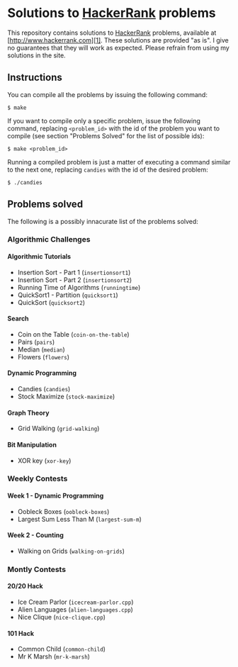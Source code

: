 # Solutions to [HackerRank][1] problems

This repository contains solutions to [HackerRank][1] problems, available at
[http://www.hackerrank.com][1]. These solutions are provided "as is". I give no
guarantees that they will work as expected. Please refrain from using my
solutions in the site.

## Instructions

You can compile all the problems by issuing the following command:

    $ make

If you want to compile only a specific problem, issue the following command,
replacing `<problem_id>` with the id of the problem you want to compile (see
section "Problems Solved" for the list of possible ids):

    $ make <problem_id>

Running a compiled problem is just a matter of executing a command similar to
the next one, replacing `candies` with the id of the desired problem:

    $ ./candies

## Problems solved

The following is a possibly innacurate list of the problems solved:

### Algorithmic Challenges

#### Algorithmic Tutorials

* Insertion Sort - Part 1 (`insertionsort1`)
* Insertion Sort - Part 2 (`insertionsort2`)
* Running Time of Algorithms (`runningtime`)
* QuickSort1 - Partition (`quicksort1`)
* QuickSort (`quicksort2`)

#### Search

* Coin on the Table (`coin-on-the-table`)
* Pairs (`pairs`)
* Median (`median`)
* Flowers (`flowers`)

#### Dynamic Programming

* Candies (`candies`)
* Stock Maximize (`stock-maximize`)

#### Graph Theory

* Grid Walking (`grid-walking`)

#### Bit Manipulation

* XOR key (`xor-key`)

### Weekly Contests

#### Week 1 - Dynamic Programming

* Oobleck Boxes (`oobleck-boxes`)
* Largest Sum Less Than M (`largest-sum-m`)

#### Week 2 - Counting

* Walking on Grids (`walking-on-grids`)

### Montly Contests

#### 20/20 Hack

* Ice Cream Parlor (`icecream-parlor.cpp`)
* Alien Languages (`alien-languages.cpp`)
* Nice Clique (`nice-clique.cpp`)

#### 101 Hack

* Common Child (`common-child`)
* Mr K Marsh (`mr-k-marsh`)

[1]: http://www.hackerrank.com
